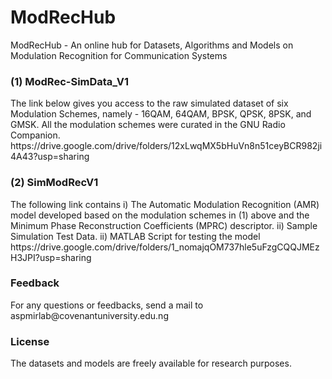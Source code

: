 # ModRecHub
ModRecHub - An online hub for Datasets, Algorithms and Models on Modulation Recognition for Communication Systems

<h3>(1) ModRec-SimData_V1</h3>
The link below gives you access to the raw simulated dataset of six Modulation Schemes, namely - 16QAM, 64QAM, BPSK, QPSK, 8PSK, and GMSK. All the modulation schemes were curated in the GNU Radio Companion.
https://drive.google.com/drive/folders/12xLwqMX5bHuVn8n51ceyBCR982ji4A43?usp=sharing

<h3>(2) SimModRecV1</h3>
The following link contains i) The Automatic Modulation Recognition (AMR) model developed based on the modulation schemes in (1) above and the Minimum Phase Reconstruction Coefficients (MPRC) descriptor. ii) Sample Simulation Test Data. ii) MATLAB Script for testing the model
https://drive.google.com/drive/folders/1_nomajqOM737hle5uFzgCQQJMEzH3JPI?usp=sharing


<h3>Feedback</h3>
For any questions or feedbacks, send a mail to aspmirlab@covenantuniversity.edu.ng

<h3>License</h3>
The datasets and models are freely available for research purposes.
